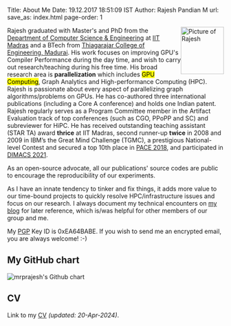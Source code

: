Title: About Me
Date: 19.12.2017 18:51:09 IST
Author: Rajesh Pandian M
url:
save_as: index.html
page-order: 1

<a href="images/Rajesh.jpg" > <img src="images/Rajz.avif" alt="Picture of Rajesh" style="float:right;height: 110px;width: 100px;"/> </a>

Rajesh graduated with Master's and PhD from the [Department of Computer Science & Engineering][1] at [IIT Madras][2] and a BTech from [Thiagarajar College of Engineering, Madurai][7].
His work focuses on improving GPU's Compiler Performance during the day time, and wish to carry out research/teaching during his free time.
His broad research area is **parallelization** which includes <mark>GPU Computing</mark>, Graph Analytics and High-performance Computing (HPC).
Rajesh is passionate about every aspect of parallelizing graph algorithms/problems on GPUs. 
He has co-authored three international publications (including a Core A conference) and holds one Indian patent. 
Rajesh regularly serves as a Program Committee member in the Artifact Evaluation track of top conferences (such as CGO, PPoPP and SC) and subreviewer for HiPC.
He has received outstanding teaching assistant (STAR TA) award **thrice** at IIT Madras, second runner-up **twice** in 2008 and 2009 in IBM’s the Great
Mind Challenge (TGMC), a prestigious National-level Contest and secured a top 10th place in [PACE 2018][8], and participated in [DIMACS 2021][9].

As an open-source advocate, all our publications' source codes are public to encourage the reproducibility of our experiments.


As I have an innate tendency to tinker and fix things, it adds more value to our time-bound projects to quickly resolve HPC/infrastructure issues and
focus on our research. I always document my technical encounters on [my blog](https://mrprajesh.co.in/blog) for later reference,
which is/was helpful for other members of our group and me.

<!--
Rajesh's PhD advisors are [Prof. N.S.Narayanaswamy][3] and [Prof. Rupesh Nasre][6]. 
Since I work at the intersection of both theory and practice, 

So, I am part of two labs: [Theoretical Computer Science][5] Group/Lab (fondly called as TCS Lab) and [PACE Lab.](https://pace.cse.iitm.ac.in/)

I will always go after the impossible things (for others) and passionate things (for me).
I have completed my bachelor's at [Thiagarajar College of Engineering][7].
I did my masters after a few years of a stint as a software engineer in the industry.
I have a great passion for GNU's Philosophy and Free & Open Source Software. My native is Madurai, Tamil Nadu, India.

 I am a <s>grey-hat hacker </s> ssshh! ;-). I wish to be a grey-hat hacker. 

I love programming, computers and gadgets.
As a hobby, I sneak into websites by exploiting their weak spot and
eavesdrop, then I'll get out without traces.


Tell me something difficult to do with the computer,
I will show you a way to do it smarter and faster.
Yeah! That's what I am in one line. ;-)

-->




My [PGP][4] Key ID is 0xEA64BABE.
If you wish to send me an encrypted email, you are always welcome! :-)

<!--
<mark> On job market--industry/academia. I am actively looking for **Researcher/PostDoc** positions in **GPU/Parallel Computing or HPC**. </mark>   <img src="images/new.gif" style="height: 1%;width: 5%;"/>
-->


## My GitHub chart
<img src="https://ghchart.rshah.org/mrprajesh" alt="mrprajesh's Github chart" />

## CV

Link to my [CV](https://drive.google.com/file/d/19L9AtlVd-0lKtHJiz4Z5nsAKapREoJMw/view?usp=sharing) _(updated: 20-Apr-2024)_.


[1]: https://www.cse.iitm.ac.in/
[2]: https://www.iitm.ac.in/
[3]: https://www.cse.iitm.ac.in/~swamy/
[4]: https://en.wikipedia.org/wiki/Pretty_Good_Privacy
[5]: https://theory.cse.iitm.ac.in/
[6]: https://www.cse.iitm.ac.in/~rupesh/
[7]: http://www.tce.edu/
[8]: https://pacechallenge.org/2018
[9]: https://dmac.rutgers.edu/programs/challenge/vrp
